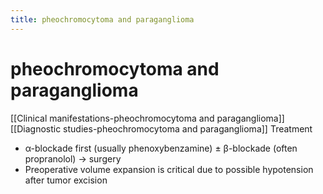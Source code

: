 ```yaml
---
title: pheochromocytoma and paraganglioma
---
```

# pheochromocytoma and paraganglioma

[[Clinical manifestations-pheochromocytoma and paraganglioma]]
[[Diagnostic studies-pheochromocytoma and paraganglioma]]
Treatment
* α-blockade first (usually phenoxybenzamine) ± β-blockade (often propranolol) → surgery
* Preoperative volume expansion is critical due to possible hypotension after tumor excision
